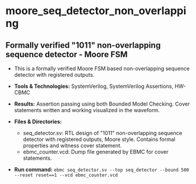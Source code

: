 # moore_seq_detector_non_overlapping
Formally verified "1011" non-overlapping sequence detector - Moore FSM
---
- This is a formally verified Moore FSM based non-overlapping sequence detector with registered outputs.
- **Tools & Technologies:** SystemVerilog, SystemVerilog Assertions, HW-CBMC
- **Results:** Assertion passing using both Bounded Model Checking. Cover statements written and working visualized in the waveform.

- **Files & Directories:**
   * seq_detector.sv: RTL design of "1011" non-overlapping sequence detector with registered outputs, Moore style. Contains formal properties and witness cover statement.
   * ebmc_counter.vcd: Dump file generated by EBMC for cover statements.

- **Run command:**
  `ebmc seq_detector.sv --top seq_detector --bound 500 --reset reset==1 --vcd ebmc_counter.vcd`
